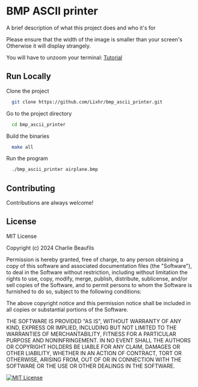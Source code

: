 
# BMP ASCII printer

A brief description of what this project does and who it's for

Please ensure that the width of the image is smaller than your screen's
Otherwise it will display strangely.

You will have to unzoom your terminal:
[Tutorial](https://www.geeksforgeeks.org/how-to-zoom-in-and-zoom-out-terminal-console-in-linux/)
## Run Locally

Clone the project

```bash
  git clone https://github.com/Lixhr/bmp_ascii_printer.git
```

Go to the project directory

```bash
  cd bmp_ascii_printer
```

Build the binaries

```bash
  make all
```

Run the program

```bash
  ./bmp_ascii_printer airplane.bmp
```


## Contributing

Contributions are always welcome!          



## License

MIT License

Copyright (c) 2024 Charlie Beaufils

Permission is hereby granted, free of charge, to any person obtaining a copy
of this software and associated documentation files (the "Software"), to deal
in the Software without restriction, including without limitation the rights
to use, copy, modify, merge, publish, distribute, sublicense, and/or sell
copies of the Software, and to permit persons to whom the Software is
furnished to do so, subject to the following conditions:

The above copyright notice and this permission notice shall be included in all
copies or substantial portions of the Software.

THE SOFTWARE IS PROVIDED "AS IS", WITHOUT WARRANTY OF ANY KIND, EXPRESS OR
IMPLIED, INCLUDING BUT NOT LIMITED TO THE WARRANTIES OF MERCHANTABILITY,
FITNESS FOR A PARTICULAR PURPOSE AND NONINFRINGEMENT. IN NO EVENT SHALL THE
AUTHORS OR COPYRIGHT HOLDERS BE LIABLE FOR ANY CLAIM, DAMAGES OR OTHER
LIABILITY, WHETHER IN AN ACTION OF CONTRACT, TORT OR OTHERWISE, ARISING FROM,
OUT OF OR IN CONNECTION WITH THE SOFTWARE OR THE USE OR OTHER DEALINGS IN THE
SOFTWARE.

[![MIT License](https://img.shields.io/badge/License-MIT-green.svg)](https://choosealicense.com/licenses/mit/)
